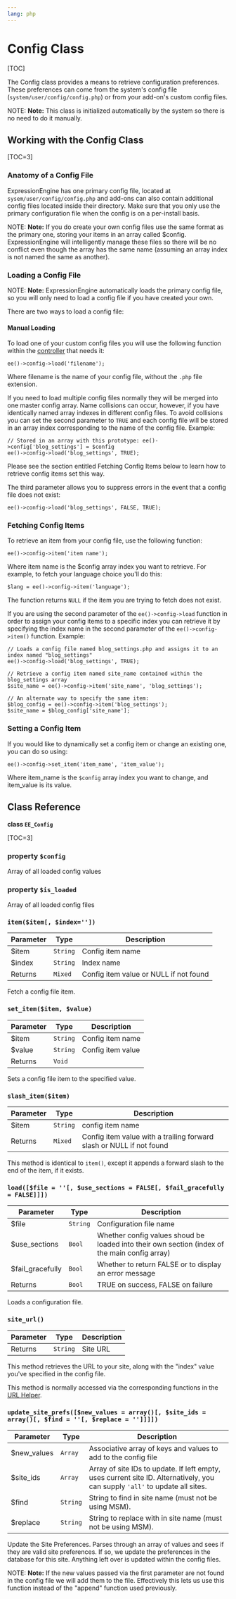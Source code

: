 ```yaml
---
lang: php
---
```


<!--
    This source file is part of the open source project
    ExpressionEngine User Guide (https://github.com/ExpressionEngine/ExpressionEngine-User-Guide)

    @link      https://expressionengine.com/
    @copyright Copyright (c) 2003-2020, Packet Tide, LLC (https://ellislab.com)
    @license   https://expressionengine.com/license Licensed under Apache License, Version 2.0
-->

# Config Class

[TOC]

The Config class provides a means to retrieve configuration preferences. These preferences can come from the system's config file (`system/user/config/config.php`) or from your add-on's custom config files.

NOTE: **Note:** This class is initialized automatically by the system so there is no need to do it manually.

## Working with the Config Class

[TOC=3]

### Anatomy of a Config File

ExpressionEngine has one primary config file, located at `sysem/user/config/config.php` and add-ons can also contain additional config files located inside their directory. Make sure that you only use the primary configuration file when the config is on a per-install basis.

NOTE: **Note:** If you do create your own config files use the same format as the primary one, storing your items in an array called \$config. ExpressionEngine will intelligently manage these files so there will be no conflict even though the array has the same name (assuming an array index is not named the same as another).

### Loading a Config File

NOTE: **Note:** ExpressionEngine automatically loads the primary config file, so you will only need to load a config file if you have created your own.

There are two ways to load a config file:

#### Manual Loading

To load one of your custom config files you will use the following function within the [controller](development/legacy/controllers.md) that needs it:

    ee()->config->load('filename');

Where filename is the name of your config file, without the `.php` file extension.

If you need to load multiple config files normally they will be merged into one master config array. Name collisions can occur, however, if you have identically named array indexes in different config files. To avoid collisions you can set the second parameter to `TRUE` and each config file will be stored in an array index corresponding to the name of the config file. Example:

    // Stored in an array with this prototype: ee()->config['blog_settings'] = $config
    ee()->config->load('blog_settings', TRUE);

Please see the section entitled Fetching Config Items below to learn how to retrieve config items set this way.

The third parameter allows you to suppress errors in the event that a config file does not exist:

    ee()->config->load('blog_settings', FALSE, TRUE);

### Fetching Config Items

To retrieve an item from your config file, use the following function:

    ee()->config->item('item name');

Where item name is the \$config array index you want to retrieve. For example, to fetch your language choice you'll do this:

    $lang = ee()->config->item('language');

The function returns `NULL` if the item you are trying to fetch does not exist.

If you are using the second parameter of the `ee()->config->load` function in order to assign your config items to a specific index you can retrieve it by specifying the index name in the second parameter of the `ee()->config->item()` function. Example:

    // Loads a config file named blog_settings.php and assigns it to an index named "blog_settings"
    ee()->config->load('blog_settings', TRUE);

    // Retrieve a config item named site_name contained within the blog_settings array
    $site_name = ee()->config->item('site_name', 'blog_settings');

    // An alternate way to specify the same item:
    $blog_config = ee()->config->item('blog_settings');
    $site_name = $blog_config['site_name'];

### Setting a Config Item

If you would like to dynamically set a config item or change an existing one, you can do so using:

    ee()->config->set_item('item_name', 'item_value');

Where item_name is the `$config` array index you want to change, and item_value is its value.

## Class Reference

**class `EE_Config`**

[TOC=3]

### property `$config`

Array of all loaded config values

### property `$is_loaded`

Array of all loaded config files

### `item($item[, $index=''])`

| Parameter | Type     | Description                            |
| --------- | -------- | -------------------------------------- |
| \$item    | `String` | Config item name                       |
| \$index   | `String` | Index name                             |
| Returns   | `Mixed`  | Config item value or NULL if not found |

Fetch a config file item.

### `set_item($item, $value)`

| Parameter | Type     | Description       |
| --------- | -------- | ----------------- |
| \$item    | `String` | Config item name  |
| \$value   | `String` | Config item value |
| Returns   | `Void`   |                   |

Sets a config file item to the specified value.

### `slash_item($item)`

| Parameter | Type     | Description                                                          |
| --------- | -------- | -------------------------------------------------------------------- |
| \$item    | `String` | config item name                                                     |
| Returns   | `Mixed`  | Config item value with a trailing forward slash or NULL if not found |

This method is identical to `item()`, except it appends a forward slash to the end of the item, if it exists.

### `load([$file = ''[, $use_sections = FALSE[, $fail_gracefully = FALSE]]])`

| Parameter         | Type     | Description                                                                                   |
| ----------------- | -------- | --------------------------------------------------------------------------------------------- |
| \$file            | `String` | Configuration file name                                                                       |
| \$use_sections    | `Bool`   | Whether config values shoud be loaded into their own section (index of the main config array) |
| \$fail_gracefully | `Bool`   | Whether to return FALSE or to display an error message                                        |
| Returns           | `Bool`   | TRUE on success, FALSE on failure                                                             |

Loads a configuration file.

### `site_url()`

| Parameter | Type     | Description |
| --------- | -------- | ----------- |
| Returns   | `String` | Site URL    |

This method retrieves the URL to your site, along with the "index" value you've specified in the config file.

This method is normally accessed via the corresponding functions in the [URL Helper](/development/legacy/helpers/url-helper.md).

### `update_site_prefs([$new_values = array()[, $site_ids = array()[, $find = ''[, $replace = '']]]])`

| Parameter    | Type     | Description                                                                                                                  |
| ------------ | -------- | ---------------------------------------------------------------------------------------------------------------------------- |
| \$new_values | `Array`  | Associative array of keys and values to add to the config file                                                               |
| \$site_ids   | `Array`  | Array of site IDs to update. If left empty, uses current site ID. Alternatively, you can supply `'all'` to update all sites. |
| \$find       | `String` | String to find in site name (must not be using MSM).                                                                         |
| \$replace    | `String` | String to replace with in site name (must not be using MSM).                                                                 |

Update the Site Preferences. Parses through an array of values and sees if they are valid site preferences. If so, we update the preferences in the database for this site. Anything left over is updated within the config files.

NOTE: **Note:** If the new values passed via the first parameter are not found in the config file we will add them to the file. Effectively this lets us use this function instead of the "append" function used previously.
